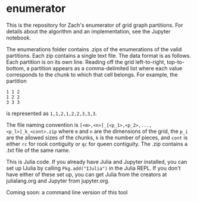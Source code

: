 # enumerator

This is the repository for Zach's enumerator of grid graph partitions.
For details about the algorithm and an implementation, see the Jupyter notebook.

The enumerations folder contains .zips of the enumerations of the valid partitions.  Each zip contains a single text file.
The data format is as follows.  Each partition is on its own line.  Reading off the grid left-to-right, top-to-bottom,
a partition appears as a comma-delimited list where each value corresponds to the chunk to which that cell belongs.  For
example, the partition

```
1 1 2  
1 2 2  
3 3 3
```
is represented as `1,1,2,1,2,2,3,3,3`.

The file naming convention is `[<m>,<n>]_[<p_1>,<p_2>,...,<p_l>]_k_<cont>.zip` where `m` and `n` are the 
dimensions of the grid, the `p_i` are the allowed sizes of the chunks, `k` is the number of pieces, and 
`cont` is either `rc` for rook contiguity or `qc` for queen contiguity.  The .zip contains a .txt file of 
the same name.

This is Julia code.  If you already have Julia and Jupyter installed, you can
set up IJulia by calling `Pkg.add("IJulia")` in the Julia REPL.  If you don't
have either of these set up, you can get Julia from the creators at julialang.org
and Jupyter from jupyter.org.

Coming soon: a command line version of this tool
